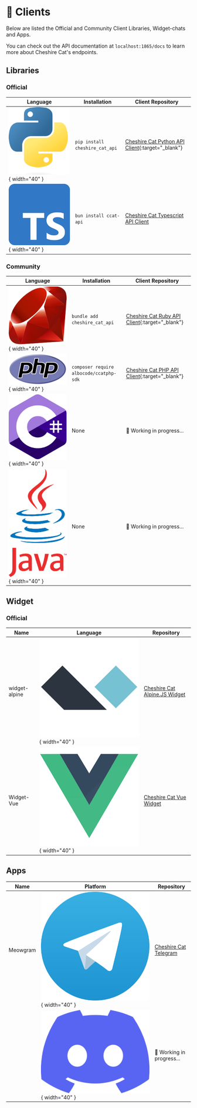 # &#128640; Clients

Below are listed the Official and Community Client Libraries, Widget-chats and Apps.

You can check out the API documentation at `localhost:1865/docs` to learn more about Cheshire Cat's endpoints.

## Libraries

### Official

| Language                                                                             | Installation                   | Client Repository                                                                              |
| ------------------------------------------------------------------------------------ | ------------------------------ | ---------------------------------------------------------------------------------------------- |
| ![Image title](../assets/img/clientlib/1869px-Python-logo-notext.png){ width="40" }  | `pip install cheshire_cat_api` | [Cheshire Cat Python API Client](https://pypi.org/project/cheshire_cat_api/){:target="_blank"} |
| ![Image title](../assets/img/clientlib/512px-Typescript_logo_2020.png){ width="40" } | `bun install ccat-api`         | [Cheshire Cat Typescript API Client](https://github.com/cheshire-cat-ai/api-client-ts)         |

### Community

| Language                                                                      | Installation                            | Client Repository                                                                               |
| ----------------------------------------------------------------------------- | --------------------------------------- | ----------------------------------------------------------------------------------------------- |
| ![Image title](../assets/img/clientlib/198px-Ruby_logo.png){ width="40" }     | `bundle add cheshire_cat_api`           | [Cheshire Cat Ruby API Client](https://github.com/Jhonnyr97/cheshire_cat_api){:target="_blank"} |
| ![Image title](../assets/img/clientlib/711px-PHP-logo.png){ width="40" }      | `composer require albocode/ccatphp-sdk` | [Cheshire Cat PHP API Client](https://github.com/AlboCode/ccatphp-sdk){:target="_blank"}        |
| ![Image title](../assets/img/clientlib/1200px-Logo_C_sharp.png){ width="40" } | None                                    | :construction_worker: Working in progress...                                                    |
| ![Image title](../assets/img/clientlib/Java_Logo.png){ width="40" }           | None                                    | :construction_worker: Working in progress...                                                    |

## Widget

### Official

| Name          | Language                                                            | Repository                                                                        |
| ------------- | ------------------------------------------------------------------- | --------------------------------------------------------------------------------- |
| widget-alpine | ![Image title](../assets/img/clientlib/Alpine.js.png){ width="40" } | [Cheshire Cat Alpine.JS Widget](https://github.com/cheshire-cat-ai/widget-alpine) |
| Widget-Vue    | ![Image title](../assets/img/clientlib/Vue.js.png){ width="40" }    | [Cheshire Cat Vue Widget](https://github.com/cheshire-cat-ai/widget-vue)          |


## Apps

| Name     | Platform                                                                       | Repository                                                    |
| -------- | ------------------------------------------------------------------------------ | ------------------------------------------------------------- |
| Meowgram | ![Image title](../assets/img/clientlib/2048px-Telegram_logo.png){ width="40" } | [Cheshire Cat Telegram](https://github.com/Pingdred/Meowgram) |
|          | ![Image title](../assets/img/clientlib/discord.png){ width="40" }              | :construction_worker: Working in progress...                  |
